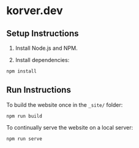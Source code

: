 # korver.dev

## Setup Instructions

1. Install Node.js and NPM.

1. Install dependencies:

```shell
npm install
```

## Run Instructions

To build the website once in the `_site/` folder:

```shell
npm run build
```

To continually serve the website on a local server:

```shell
npm run serve
```
